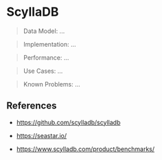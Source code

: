 # ScyllaDB





> Data Model: ...





> Implementation: ...





> Performance: ...





> Use Cases: ...





> Known Problems: ...





## References





- https://github.com/scylladb/scylladb


- https://seastar.io/


- https://www.scylladb.com/product/benchmarks/
